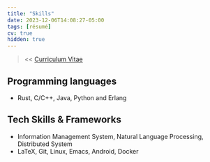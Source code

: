 ```yaml
---
title: "Skills"
date: 2023-12-06T14:08:27-05:00
tags: [résumé]
cv: true
hidden: true
---
```


> << [Curriculum Vitae](/posts/cv)
## Programming languages
- Rust, C/C++, Java, Python and Erlang


## Tech Skills & Frameworks
- Information Management System, Natural Language Processing, Distributed System
- LaTeX, Git, Linux, Emacs, Android, Docker
